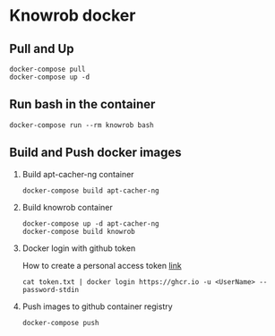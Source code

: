 # Knowrob docker

## Pull and Up

```
docker-compose pull
docker-compose up -d
```

## Run bash in the container

```
docker-compose run --rm knowrob bash
```

## Build and Push docker images

1. Build apt-cacher-ng container
    ```
    docker-compose build apt-cacher-ng
    ```

2. Build knowrob container
   ```
   docker-compose up -d apt-cacher-ng
   docker-compose build knowrob
   ```

3. Docker login with github token
   
   How to create a personal access token [link](https://docs.github.com/en/authentication/keeping-your-account-and-data-secure/creating-a-personal-access-token)

   ```
   cat token.txt | docker login https://ghcr.io -u <UserName> --password-stdin
   ```

4. Push images to github container registry
   ```
   docker-compose push
   ```
